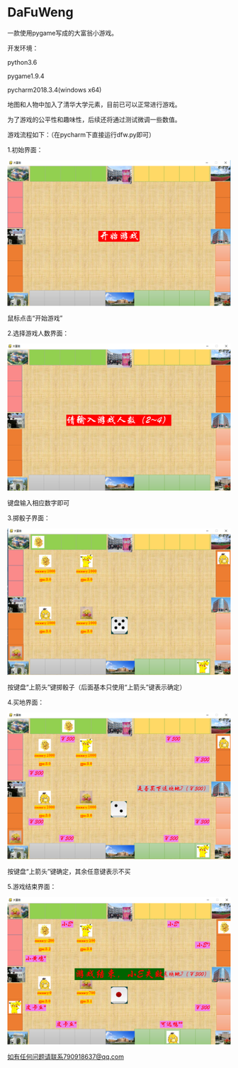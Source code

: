 # DaFuWeng
一款使用pygame写成的大富翁小游戏。

开发环境：

python3.6

pygame1.9.4

pycharm2018.3.4(windows x64)

地图和人物中加入了清华大学元素，目前已可以正常进行游戏。

为了游戏的公平性和趣味性，后续还将通过测试微调一些数值。

游戏流程如下：（在pycharm下直接运行dfw.py即可）

1.初始界面：

![image](https://github.com/holdmeplease/DaFuWeng/raw/master/开始游戏.PNG)

鼠标点击“开始游戏”

2.选择游戏人数界面：

![image](https://github.com/holdmeplease/DaFuWeng/raw/master/输入游戏人数.PNG)

键盘输入相应数字即可

3.掷骰子界面：

![image](https://github.com/holdmeplease/DaFuWeng/raw/master/掷骰子.PNG)

按键盘“上箭头”键掷骰子（后面基本只使用“上箭头”键表示确定）

4.买地界面：

![image](https://github.com/holdmeplease/DaFuWeng/raw/master/买地.PNG)

按键盘“上箭头”键确定，其余任意键表示不买

5.游戏结束界面：

![image](https://github.com/holdmeplease/DaFuWeng/raw/master/游戏结束.PNG)

如有任何问题请联系790918637@qq.com
